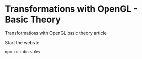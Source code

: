 # Transformations with OpenGL - Basic Theory

Transformations with OpenGL basic theory article.

Start the website
```
npm run docs:dev
```